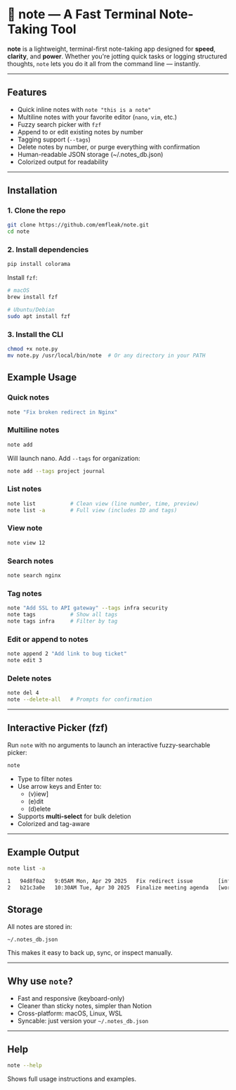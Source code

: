 # 📝 note — A Fast Terminal Note-Taking Tool

**note** is a lightweight, terminal-first note-taking app designed for **speed**, **clarity**, and **power**. Whether you're jotting quick tasks or logging structured thoughts, `note` lets you do it all from the command line — instantly.

---

## Features

- Quick inline notes with `note "this is a note"`  
- Multiline notes with your favorite editor (`nano`, `vim`, etc.)
- Fuzzy search picker with `fzf`
- Append to or edit existing notes by number
- Tagging support (`--tags`)
- Delete notes by number, or purge everything with confirmation
- Human-readable JSON storage (~/.notes_db.json)
- Colorized output for readability

---

## Installation

### 1. Clone the repo

```bash
git clone https://github.com/emfleak/note.git
cd note
```

### 2. Install dependencies

```bash
pip install colorama
```

Install `fzf`:

```bash
# macOS
brew install fzf

# Ubuntu/Debian
sudo apt install fzf
```

### 3. Install the CLI

```bash
chmod +x note.py
mv note.py /usr/local/bin/note  # Or any directory in your PATH
```

## Example Usage

### Quick notes

```bash
note "Fix broken redirect in Nginx"
```

### Multiline notes

```bash
note add
```

Will launch nano. Add `--tags` for organization:

```bash
note add --tags project journal
```

### List notes

```bash
note list           # Clean view (line number, time, preview)
note list -a        # Full view (includes ID and tags)
```

### View note

```bash
note view 12
```

### Search notes

```bash
note search nginx
```

### Tag notes

```bash
note "Add SSL to API gateway" --tags infra security
note tags           # Show all tags
note tags infra     # Filter by tag
```

### Edit or append to notes

```bash
note append 2 "Add link to bug ticket"
note edit 3
```

### Delete notes

```bash
note del 4
note --delete-all   # Prompts for confirmation
```

---

## Interactive Picker (fzf)

Run `note` with no arguments to launch an interactive fuzzy-searchable picker:

```bash
note
```

- Type to filter notes
- Use arrow keys and Enter to:
  - (v)iew]
  - (e)dit
  - (d)elete
- Supports **multi-select** for bulk deletion
- Colorized and tag-aware

---

## Example Output

```bash
note list -a

1   94d8f0a2   9:05AM Mon, Apr 29 2025   Fix redirect issue        [infra, urgent]
2   b21c3a0e   10:30AM Tue, Apr 30 2025  Finalize meeting agenda   [work, planning]
```

## Storage

All notes are stored in:

```
~/.notes_db.json
```

This makes it easy to back up, sync, or inspect manually.

---

## Why use `note`?

- Fast and responsive (keyboard-only)
- Cleaner than sticky notes, simpler than Notion
- Cross-platform: macOS, Linux, WSL
- Syncable: just version your `~/.notes_db.json`

---

## Help

```bash
note --help
```

Shows full usage instructions and examples.

